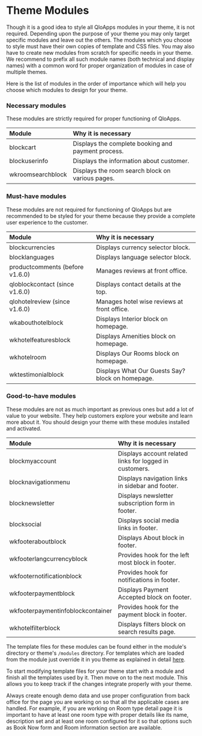# Theme Modules
Though it is a good idea to style all QloApps modules in your theme, it is not required. Depending upon the purpose of your theme you may only target specific modules and leave out the others. The modules which you choose to style must have their own copies of template and CSS files. You may also have to create new modules from scratch for specific needs in your theme. We recommend to prefix all such module names (both technical and display names) with a common word for proper organization of modules in case of multiple themes.

Here is the list of modules in the order of importance which will help you choose which modules to design for your theme.

### Necessary modules
These modules are strictly required for proper functioning of QloApps.

| Module            | Why it is necessary                                |
|:------------------|:---------------------------------------------------|
| blockcart         | Displays the complete booking and payment process. |
| blockuserinfo     | Displays the information about customer.           |
| wkroomsearchblock | Displays the room search block on various pages.   |


### Must-have modules
These modules are not required for functioning of QloApps but are recommended to be styled for your theme because they provide a complete user experience to the customer.

| Module                          | Why it is necessary                              |
|:--------------------------------|:-------------------------------------------------|
| blockcurrencies                 | Displays currency selector block.                |
| blocklanguages                  | Displays language selector block.                |
| productcomments (before v1.6.0) | Manages reviews at front office.                 |
| qloblockcontact (since v1.6.0)  | Displays contact details at the top.             |
| qlohotelreview (since v1.6.0)   | Manages hotel wise reviews at front office.      |
| wkabouthotelblock               | Displays Interior block on homepage.             |
| wkhotelfeaturesblock            | Displays Amenities block on homepage.            |
| wkhotelroom                     | Displays Our Rooms block on homepage.            |
| wktestimonialblock              | Displays What Our Guests Say? block on homepage. |


### Good-to-have modules
These modules are not as much important as previous ones but add a lot of value to your website. They help customers explore your website and learn more about it. You should design your theme with these modules installed and activated.

| Module                            | Why it is necessary                                     |
|:----------------------------------|:--------------------------------------------------------|
| blockmyaccount                    | Displays account related links for logged in customers. |
| blocknavigationmenu               | Displays navigation links in sidebar and footer.        |
| blocknewsletter                   | Displays newsletter subscription form in footer.        |
| blocksocial                       | Displays social media links in footer.                  |
| wkfooteraboutblock                | Displays About block in footer.                         |
| wkfooterlangcurrencyblock         | Provides hook for the left most block in footer.        |
| wkfooternotificationblock         | Provides hook for notifications in footer.              |
| wkfooterpaymentblock              | Displays Payment Accepted block on footer.              |
| wkfooterpaymentinfoblockcontainer | Provides hook for the payment block in footer.          |
| wkhotelfilterblock                | Displays filters block on search results page.          |

The template files for these modules can be found either in the module's directory or theme's `/modules` directory. For templates which are loaded from the module just override it in you theme as explained in detail [here](./designing-the-theme.md#overriding-of-module-template-files).

To start modifying template files for your theme start with a module and finish all the templates used by it. Then move on to the next module. This allows you to keep track if the changes integrate properly with your theme.

Always create enough demo data and use proper configuration from back office for the page you are working on so that all the applicable cases are handled. For example, if you are working on Room type detail page it is important to have at least one room type with proper details like its name, description set and at least one room configured for it so that options such as Book Now form and Room information section are available.